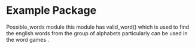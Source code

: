 # Example Package
Possible_words module
this module has valid_word() which is used to find the english words from the group of alphabets particularly can be used in the word games .

